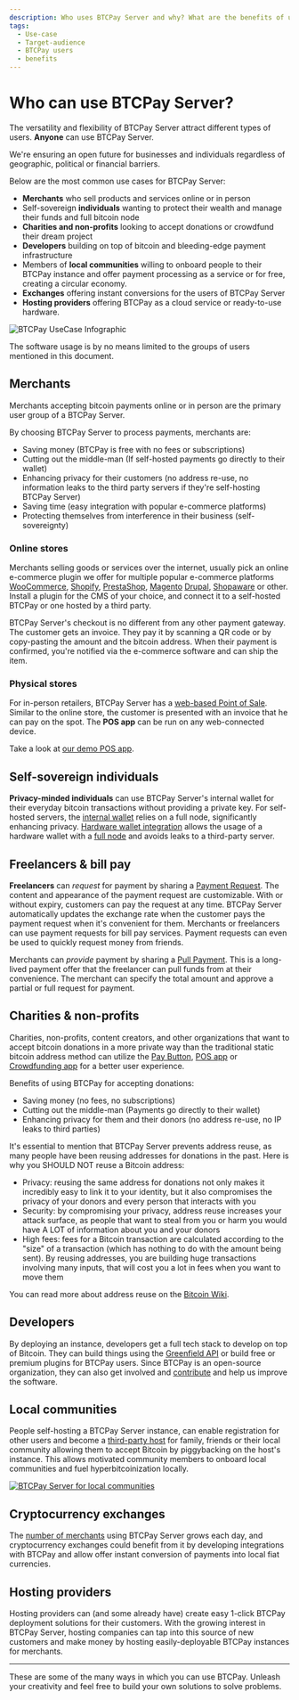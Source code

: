 ```yaml
---
description: Who uses BTCPay Server and why? What are the benefits of using BTCPay Server over other payment gateways?
tags:
  - Use-case
  - Target-audience
  - BTCPay users
  - benefits
---
```


# Who can use BTCPay Server?

The versatility and flexibility of BTCPay Server attract different types of users. **Anyone** can use BTCPay Server.

We're ensuring an open future for businesses and individuals regardless of geographic, political or financial barriers.

Below are the most common use cases for BTCPay Server:

- **Merchants** who sell products and services online or in person
- Self-sovereign **individuals** wanting to protect their wealth and manage their funds and full bitcoin node
- **Charities and non-profits** looking to accept donations or crowdfund their dream project
- **Developers** building on top of bitcoin and bleeding-edge payment infrastructure
- Members of **local communities** willing to onboard people to their BTCPay instance and offer payment processing as a service or for free, creating a circular economy.
- **Exchanges** offering instant conversions for the users of BTCPay Server
- **Hosting providers** offering BTCPay as a cloud service or ready-to-use hardware.

![BTCPay UseCase Infographic](./img/infographics/BTCPayUseCasev2-1.png)

The software usage is by no means limited to the groups of users mentioned in this document.

## Merchants

Merchants accepting bitcoin payments online or in person are the primary user group of a BTCPay Server.

By choosing BTCPay Server to process payments, merchants are:

- Saving money (BTCPay is free with no fees or subscriptions)
- Cutting out the middle-man (If self-hosted payments go directly to their wallet)
- Enhancing privacy for their customers (no address re-use, no information leaks to the third party servers if they're self-hosting BTCPay Server)
- Saving time (easy integration with popular e-commerce platforms)
- Protecting themselves from interference in their business (self-sovereignty)

### Online stores

Merchants selling goods or services over the internet, usually pick an online e-commerce plugin we offer for multiple popular e-commerce platforms [WooCommerce](WooCommerce.md), [Shopify](/Shopify.md), [PrestaShop](/PrestaShop.md), [Magento](/Magento.md) [Drupal](Drupal.md), [Shopaware](https://github.com/lampsolutions/LampSBtcPayShopware) or other. Install a plugin for the CMS of your choice, and connect it to a self-hosted BTCPay or one hosted by a third party.

BTCPay Server's checkout is no different from any other payment gateway. The customer gets an invoice. They pay it by scanning a QR code or by copy-pasting the amount and the bitcoin address. When their payment is confirmed, you're notified via the e-commerce software and can ship the item.

### Physical stores

For in-person retailers, BTCPay Server has a [web-based Point of Sale](./Apps.md#point-of-sale-app). Similar to the online store, the customer is presented with an invoice that he can pay on the spot. The **POS app** can be run on any web-connected device.

Take a look at [our demo POS app](https://mainnet.demo.btcpayserver.org/apps/3utBTfSKkW4gK7aQMd2hW5Bh9Fpa/pos).

## Self-sovereign individuals

**Privacy-minded individuals** can use BTCPay Server's internal wallet for their everyday bitcoin transactions without providing a private key. For self-hosted servers, the [internal wallet](./Wallet.md) relies on a full node, significantly enhancing privacy. [Hardware wallet integration](./HardwareWalletIntegration.md) allows the usage of a hardware wallet with a [full node](https://en.bitcoin.it/wiki/Full_node) and avoids leaks to a third-party server.

## Freelancers & bill pay

**Freelancers** can _request_ for payment by sharing a [Payment Request](./PaymentRequests.md). The content and appearance of the payment request are customizable. With or without expiry, customers can pay the request at any time. BTCPay Server automatically updates the exchange rate when the customer pays the payment request when it's convenient for them. Merchants or freelancers can use payment requests for bill pay services. Payment requests can even be used to quickly request money from friends.

Merchants can _provide_ payment by sharing a [Pull Payment](./PullPayments.md). This is a long-lived payment offer that the freelancer can pull funds from at their convenience. The merchant can specify the total amount and approve a partial or full request for payment.

## Charities & non-profits

Charities, non-profits, content creators, and other organizations that want to accept bitcoin donations in a more private way than the traditional static bitcoin address method can utilize the [Pay Button](./WhatsNext.md#creating-the-pay-button), [POS app](./WhatsNext.md#creating-the-point-of-sale-app) or [Crowdfunding app](./Apps.md#crowdfunding-app) for a better user experience.

Benefits of using BTCPay for accepting donations:

- Saving money (no fees, no subscriptions)
- Cutting out the middle-man (Payments go directly to their wallet)
- Enhancing privacy for them and their donors (no address re-use, no IP leaks to third parties)

It's essential to mention that BTCPay Server prevents address reuse, as many people have been reusing addresses for donations in the past. Here is why you SHOULD NOT reuse a Bitcoin address:

- Privacy: reusing the same address for donations not only makes it incredibly easy to link it to your identity, but it also compromises the privacy of your donors and every person that interacts with you
- Security: by compromising your privacy, address reuse increases your attack surface, as people that want to steal from you or harm you would have A LOT of information about you and your donors
- High fees: fees for a Bitcoin transaction are calculated according to the "size" of a transaction (which has nothing to do with the amount being sent). By reusing addresses, you are building huge transactions involving many inputs, that will cost you a lot in fees when you want to move them

You can read more about address reuse on the [Bitcoin Wiki](https://en.bitcoin.it/wiki/Address_reuse).

## Developers

By deploying an instance, developers get a full tech stack to develop on top of Bitcoin. They can build things using the [Greenfield API](API/Greenfield/v1/) or build free or premium plugins for BTCPay users. Since BTCPay is an open-source organization, they can also get involved and [contribute](/Contribute.md) and help us improve the software.

## Local communities

People self-hosting a BTCPay Server instance, can enable registration for other users and become a [third-party host](/Deployment/ThirdPartyHosting.md) for family, friends or their local community allowing them to accept Bitcoin by piggybacking on the host's instance. This allows motivated community members to onboard local communities and fuel hyperbitcoinization locally.

[![BTCPay Server for local communities](https://img.youtube.com/vi/9n81qnzlPf8/mqdefault.jpg)](https://www.youtube.com/watch?v=9n81qnzlPf8)

## Cryptocurrency exchanges

The [number of merchants](https://directory.btcpayserver.org) using BTCPay Server grows each day, and cryptocurrency exchanges could benefit from it by developing integrations with BTCPay and allow offer instant conversion of payments into local fiat currencies.

## Hosting providers

Hosting providers can (and some already have) create easy 1-click BTCPay deployment solutions for their customers. With the growing interest in BTCPay Server, hosting companies can tap into this source of new customers and make money by hosting easily-deployable BTCPay instances for merchants.

---

These are some of the many ways in which you can use BTCPay. Unleash your creativity and feel free to build your own solutions to solve problems.

